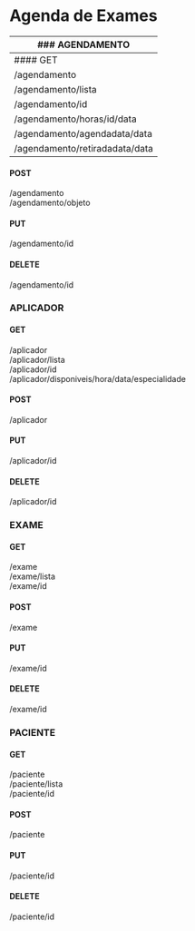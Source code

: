 # Agenda de Exames
|### AGENDAMENTO|
|---------------|
|#### GET|
|/agendamento<br/>|
|/agendamento/lista<br/>|
|/agendamento/id<br/>|
|/agendamento/horas/id/data<br/>|
|/agendamento/agendadata/data<br/>|
|/agendamento/retiradadata/data|

#### POST
/agendamento<br/>
/agendamento/objeto

#### PUT
/agendamento/id

#### DELETE
/agendamento/id

### APLICADOR
#### GET
/aplicador<br/>
/aplicador/lista<br/>
/aplicador/id<br/>
/aplicador/disponiveis/hora/data/especialidade

#### POST
/aplicador

#### PUT
/aplicador/id

#### DELETE
/aplicador/id

### EXAME
#### GET
/exame<br/>
/exame/lista<br/>
/exame/id

#### POST
/exame

#### PUT
/exame/id

#### DELETE
/exame/id

### PACIENTE
#### GET
/paciente<br/>
/paciente/lista<br/>
/paciente/id

#### POST
/paciente

#### PUT
/paciente/id

#### DELETE
/paciente/id